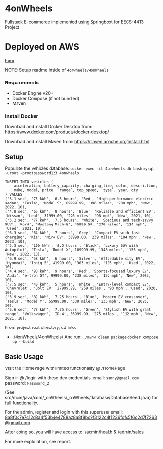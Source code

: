 # 4onWheels
Fullstack E-commerce implemented using Springboot for EECS-4413 Project

# Deployed on AWS
[here](https://i9pu6wrfx5.us-east-1.awsapprunner.com/login)

NOTE: Setup readme inside of `4onwheels/4onWheels`

### Requirements
- Docker Engine v20+
- Docker Compose (if not bundled)
- Maven
### Install Docker 
Download and install Docker Desktop from:
https://www.docker.com/products/docker-desktop/

Download and install Maven from:
https://maven.apache.org/install.html

## Setup
Populate the vehicles database:
```docker exec -it 4onwheels-db bash```
```mysql -uroot -prootpassword123 4onwheels```

```
INSERT INTO vehicles (
    acceleration, battery_capacity, charging_time, color, description,
    make, model, price, `range`, top_speed, `type`, year, qty
) VALUES
('3.1 sec', '75 kWh', '6.5 hours', 'Red', 'High-performance electric sedan', 'Tesla', 'Model S', 89999.99, '396 miles', '200 mph', 'New', 2022, 10),
('4.8 sec', '66 kWh', '8 hours', 'Blue', 'Reliable and efficient EV', 'Nissan', 'Leaf', 31999.00, '226 miles', '98 mph', 'New', 2021, 10),
('5.2 sec', '77 kWh', '7.5 hours', 'White', 'Spacious and tech-savvy SUV', 'Ford', 'Mustang Mach-E', 45999.50, '270 miles', '124 mph', 'Used', 2021, 10),
('6.3 sec', '64 kWh', '7 hours', 'Grey', 'Compact EV with fast charging', 'Kia', 'Niro EV', 38999.00, '239 miles', '104 mph', 'New', 2023, 10),
('3.5 sec', '100 kWh', '8.5 hours', 'Black', 'Luxury SUV with Autopilot', 'Tesla', 'Model X', 109999.99, '348 miles', '155 mph', 'New', 2022, 10),
('6.9 sec', '58 kWh', '6 hours', 'Silver', 'Affordable city EV', 'Hyundai', 'Ioniq 5', 41999.00, '303 miles', '115 mph', 'Used', 2022, 10),
('4.4 sec', '90 kWh', '9 hours', 'Red', 'Sports-focused luxury EV', 'Audi', 'e-tron GT', 99999.00, '238 miles', '152 mph', 'New', 2023, 10),
('7.5 sec', '40 kWh', '5 hours', 'White', 'Entry-level compact EV', 'Chevrolet', 'Bolt EV', 27999.99, '259 miles', '93 mph', 'Used', 2020, 10),
('3.9 sec', '82 kWh', '7.25 hours', 'Blue', 'Modern EV crossover', 'Tesla', 'Model Y', 55999.00, '330 miles', '135 mph', 'New', 2023, 10),
('5.6 sec', '77 kWh', '7.75 hours', 'Green', 'Stylish EV with great range', 'Volkswagen', 'ID.4', 36999.99, '275 miles', '112 mph', 'New', 2021, 10);

```
From project root directory, cd into:
- ./4onWheels/4onWheels/
And run:
```./mvnw clean package```
```docker compose up --build```


## Basic Usage
Visit the HomePage with limited functionality @ /HomePage

Sign in @ /login with these dev credentials:
email: ```sunny@gmail.com```
password: ```Password_2```

(See src/main/java/com/_onWheels/_onWheels/database/DatabaseSeed.java)
for full functionality.

For the admin, register and login with this superuser email:
8a8f0c7e7c12d8a4f53b4e4788a28a8f8bc9f3122c4f1236fdfc5f6c2d7f7263@gmail.com

After doing so, you will have access to: /admin/health & /admin/sales

For more exploration, see report.
